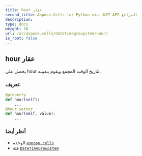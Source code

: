 ```yaml
---
title: hour عقار
second_title: Aspose.Cells for Python via .NET API المراجع
description:
type: docs
weight: 50
url: /ar/aspose.cells/datetimegroupitem/hour/
is_root: false
---
```

##  hour عقار

يحصل على hour لتاريخ الوقت المجمع ويقوم بتعيينه.
###  تعريف:
```python
@property
def hour(self):
    ...
@hour.setter
def hour(self, value):
    ...
```

###  أنظر أيضا
* الوحدة [`aspose.cells`](../../)
* فئة [`DateTimeGroupItem`](/cells/python-net/ar/aspose.cells/datetimegroupitem)
